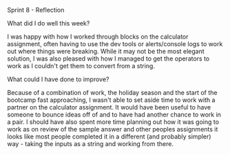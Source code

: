 Sprint 8 - Reflection

What did I do well this week?

I was happy with how I worked through blocks on the calculator assignment, often having to use the dev tools or alerts/console logs to work out where things were breaking. While it may not be the most elegant solution, I was also pleased with how I managed to get the operators to work as I couldn't get them to convert from a string.

What could I have done to improve?

Because of a combination of work, the holiday season and the start of the bootcamp fast approaching, I wasn't able to set aside time to work with a partner on the calculator assignment. It would have been useful to have someone to bounce ideas off of and to have had another chance to work in a pair. I should have also spent more time planning out how it was going to work as on review of the sample answer and other peoples assignments it looks like most people completed it in a different (and probably simpler) way - taking the inputs as a string and working from there.
